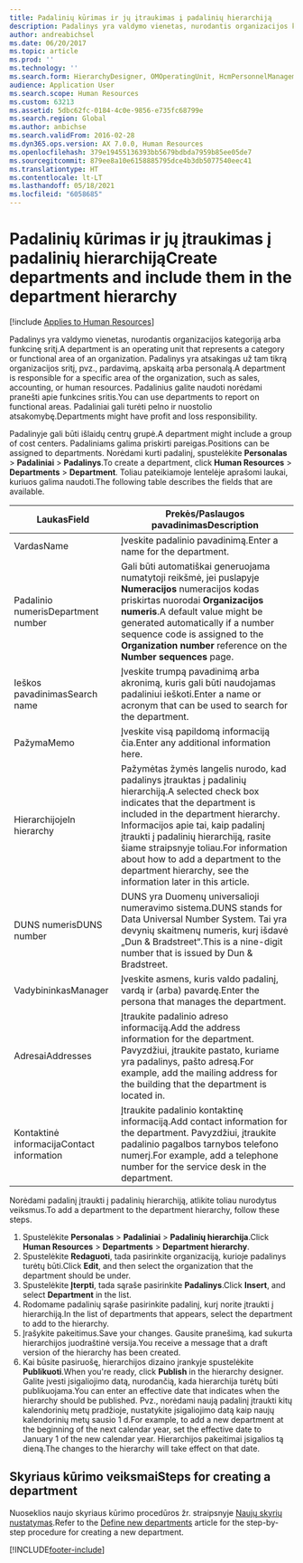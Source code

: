 ```yaml
---
title: Padalinių kūrimas ir jų įtraukimas į padalinių hierarchiją
description: Padalinys yra valdymo vienetas, nurodantis organizacijos kategoriją arba funkcinę sritį. Padalinys yra atsakingas už tam tikrą organizacijos sritį, pvz., pardavimą, apskaitą arba personalą. Padalinius galite naudoti norėdami pranešti apie funkcines sritis. Padaliniai gali turėti pelno ir nuostolio atsakomybę.
author: andreabichsel
ms.date: 06/20/2017
ms.topic: article
ms.prod: ''
ms.technology: ''
ms.search.form: HierarchyDesigner, OMOperatingUnit, HcmPersonnelManagementWorkspace
audience: Application User
ms.search.scope: Human Resources
ms.custom: 63213
ms.assetid: 5dbc62fc-0184-4c0e-9856-e735fc68799e
ms.search.region: Global
ms.author: anbichse
ms.search.validFrom: 2016-02-28
ms.dyn365.ops.version: AX 7.0.0, Human Resources
ms.openlocfilehash: 379e19455136393bb5679bdbda7959b85ee05de7
ms.sourcegitcommit: 879ee8a10e6158885795dce4b3db5077540eec41
ms.translationtype: HT
ms.contentlocale: lt-LT
ms.lasthandoff: 05/18/2021
ms.locfileid: "6058685"
---
```

# <a name="create-departments-and-include-them-in-the-department-hierarchy"></a><span data-ttu-id="fc4eb-106">Padalinių kūrimas ir jų įtraukimas į padalinių hierarchiją</span><span class="sxs-lookup"><span data-stu-id="fc4eb-106">Create departments and include them in the department hierarchy</span></span>

[!include [Applies to Human Resources](../includes/applies-to-hr.md)]

<span data-ttu-id="fc4eb-107">Padalinys yra valdymo vienetas, nurodantis organizacijos kategoriją arba funkcinę sritį.</span><span class="sxs-lookup"><span data-stu-id="fc4eb-107">A department is an operating unit that represents a category or functional area of an organization.</span></span> <span data-ttu-id="fc4eb-108">Padalinys yra atsakingas už tam tikrą organizacijos sritį, pvz., pardavimą, apskaitą arba personalą.</span><span class="sxs-lookup"><span data-stu-id="fc4eb-108">A department is responsible for a specific area of the organization, such as sales, accounting, or human resources.</span></span> <span data-ttu-id="fc4eb-109">Padalinius galite naudoti norėdami pranešti apie funkcines sritis.</span><span class="sxs-lookup"><span data-stu-id="fc4eb-109">You can use departments to report on functional areas.</span></span> <span data-ttu-id="fc4eb-110">Padaliniai gali turėti pelno ir nuostolio atsakomybę.</span><span class="sxs-lookup"><span data-stu-id="fc4eb-110">Departments might have profit and loss responsibility.</span></span>

<span data-ttu-id="fc4eb-111">Padalinyje gali būti išlaidų centrų grupė.</span><span class="sxs-lookup"><span data-stu-id="fc4eb-111">A department might include a group of cost centers.</span></span> <span data-ttu-id="fc4eb-112">Padaliniams galima priskirti pareigas.</span><span class="sxs-lookup"><span data-stu-id="fc4eb-112">Positions can be assigned to departments.</span></span> <span data-ttu-id="fc4eb-113">Norėdami kurti padalinį, spustelėkite **Personalas** &gt; **Padaliniai** &gt; **Padalinys**.</span><span class="sxs-lookup"><span data-stu-id="fc4eb-113">To create a department, click **Human Resources** &gt; **Departments** &gt; **Department**.</span></span> <span data-ttu-id="fc4eb-114">Toliau pateikiamoje lentelėje aprašomi laukai, kuriuos galima naudoti.</span><span class="sxs-lookup"><span data-stu-id="fc4eb-114">The following table describes the fields that are available.</span></span>

| <span data-ttu-id="fc4eb-115">Laukas</span><span class="sxs-lookup"><span data-stu-id="fc4eb-115">Field</span></span>               | <span data-ttu-id="fc4eb-116">Prekės/Paslaugos pavadinimas</span><span class="sxs-lookup"><span data-stu-id="fc4eb-116">Description</span></span>                                                                                                                                                                                                       |
|---------------------|-------------------------------------------------------------------------------------------------------------------------------------------------------------------------------------------------------------------|
| <span data-ttu-id="fc4eb-117">Vardas</span><span class="sxs-lookup"><span data-stu-id="fc4eb-117">Name</span></span>                | <span data-ttu-id="fc4eb-118">Įveskite padalinio pavadinimą.</span><span class="sxs-lookup"><span data-stu-id="fc4eb-118">Enter a name for the department.</span></span>                                                                                                                                                                                  |
| <span data-ttu-id="fc4eb-119">Padalinio numeris</span><span class="sxs-lookup"><span data-stu-id="fc4eb-119">Department number</span></span>   | <span data-ttu-id="fc4eb-120">Gali būti automatiškai generuojama numatytoji reikšmė, jei puslapyje **Numeracijos** numeracijos kodas priskirtas nuorodai **Organizacijos numeris**.</span><span class="sxs-lookup"><span data-stu-id="fc4eb-120">A default value might be generated automatically if a number sequence code is assigned to the **Organization number** reference on the **Number sequences** page.</span></span>                                                 |
| <span data-ttu-id="fc4eb-121">Ieškos pavadinimas</span><span class="sxs-lookup"><span data-stu-id="fc4eb-121">Search name</span></span>         | <span data-ttu-id="fc4eb-122">Įveskite trumpą pavadinimą arba akronimą, kuris gali būti naudojamas padaliniui ieškoti.</span><span class="sxs-lookup"><span data-stu-id="fc4eb-122">Enter a name or acronym that can be used to search for the department.</span></span>                                                                                                                                            |
| <span data-ttu-id="fc4eb-123">Pažyma</span><span class="sxs-lookup"><span data-stu-id="fc4eb-123">Memo</span></span>                | <span data-ttu-id="fc4eb-124">Įveskite visą papildomą informaciją čia.</span><span class="sxs-lookup"><span data-stu-id="fc4eb-124">Enter any additional information here.</span></span>                                                                                                                                                                            |
| <span data-ttu-id="fc4eb-125">Hierarchijoje</span><span class="sxs-lookup"><span data-stu-id="fc4eb-125">In hierarchy</span></span>        | <span data-ttu-id="fc4eb-126">Pažymėtas žymės langelis nurodo, kad padalinys įtrauktas į padalinių hierarchiją.</span><span class="sxs-lookup"><span data-stu-id="fc4eb-126">A selected check box indicates that the department is included in the department hierarchy.</span></span> <span data-ttu-id="fc4eb-127">Informacijos apie tai, kaip padalinį įtraukti į padalinių hierarchiją, rasite šiame straipsnyje toliau.</span><span class="sxs-lookup"><span data-stu-id="fc4eb-127">For information about how to add a department to the department hierarchy, see the information later in this article.</span></span> |
| <span data-ttu-id="fc4eb-128">DUNS numeris</span><span class="sxs-lookup"><span data-stu-id="fc4eb-128">DUNS number</span></span>         | <span data-ttu-id="fc4eb-129">DUNS yra Duomenų universalioji numeravimo sistema.</span><span class="sxs-lookup"><span data-stu-id="fc4eb-129">DUNS stands for Data Universal Number System.</span></span> <span data-ttu-id="fc4eb-130">Tai yra devynių skaitmenų numeris, kurį išdavė „Dun & Bradstreet“.</span><span class="sxs-lookup"><span data-stu-id="fc4eb-130">This is a nine-digit number that is issued by Dun & Bradstreet.</span></span>                                                                                                     |
| <span data-ttu-id="fc4eb-131">Vadybininkas</span><span class="sxs-lookup"><span data-stu-id="fc4eb-131">Manager</span></span>             | <span data-ttu-id="fc4eb-132">Įveskite asmens, kuris valdo padalinį, vardą ir (arba) pavardę.</span><span class="sxs-lookup"><span data-stu-id="fc4eb-132">Enter the persona that manages the department.</span></span>                                                                                                                                                                    |
| <span data-ttu-id="fc4eb-133">Adresai</span><span class="sxs-lookup"><span data-stu-id="fc4eb-133">Addresses</span></span>           | <span data-ttu-id="fc4eb-134">Įtraukite padalinio adreso informaciją.</span><span class="sxs-lookup"><span data-stu-id="fc4eb-134">Add the address information for the department.</span></span> <span data-ttu-id="fc4eb-135">Pavyzdžiui, įtraukite pastato, kuriame yra padalinys, pašto adresą.</span><span class="sxs-lookup"><span data-stu-id="fc4eb-135">For example, add the mailing address for the building that the department is located in.</span></span>                                                                          |
| <span data-ttu-id="fc4eb-136">Kontaktinė informacija</span><span class="sxs-lookup"><span data-stu-id="fc4eb-136">Contact information</span></span> | <span data-ttu-id="fc4eb-137">Įtraukite padalinio kontaktinę informaciją.</span><span class="sxs-lookup"><span data-stu-id="fc4eb-137">Add contact information for the department.</span></span> <span data-ttu-id="fc4eb-138">Pavyzdžiui, įtraukite padalinio pagalbos tarnybos telefono numerį.</span><span class="sxs-lookup"><span data-stu-id="fc4eb-138">For example, add a telephone number for the service desk in the department.</span></span>                                                                                           |

<span data-ttu-id="fc4eb-139">Norėdami padalinį įtraukti į padalinių hierarchiją, atlikite toliau nurodytus veiksmus.</span><span class="sxs-lookup"><span data-stu-id="fc4eb-139">To add a department to the department hierarchy, follow these steps.</span></span>

1.  <span data-ttu-id="fc4eb-140">Spustelėkite **Personalas** &gt; **Padaliniai** &gt; **Padalinių hierarchija**.</span><span class="sxs-lookup"><span data-stu-id="fc4eb-140">Click **Human Resources** &gt; **Departments** &gt; **Department hierarchy**.</span></span>
2.  <span data-ttu-id="fc4eb-141">Spustelėkite **Redaguoti**, tada pasirinkite organizaciją, kurioje padalinys turėtų būti.</span><span class="sxs-lookup"><span data-stu-id="fc4eb-141">Click **Edit**, and then select the organization that the department should be under.</span></span>
3.  <span data-ttu-id="fc4eb-142">Spustelėkite **Įterpti**, tada sąraše pasirinkite **Padalinys**.</span><span class="sxs-lookup"><span data-stu-id="fc4eb-142">Click **Insert**, and select **Department** in the list.</span></span>
4.  <span data-ttu-id="fc4eb-143">Rodomame padalinių sąraše pasirinkite padalinį, kurį norite įtraukti į hierarchiją.</span><span class="sxs-lookup"><span data-stu-id="fc4eb-143">In the list of departments that appears, select the department to add to the hierarchy.</span></span>
5.  <span data-ttu-id="fc4eb-144">Įrašykite pakeitimus.</span><span class="sxs-lookup"><span data-stu-id="fc4eb-144">Save your changes.</span></span> <span data-ttu-id="fc4eb-145">Gausite pranešimą, kad sukurta hierarchijos juodraštinė versija.</span><span class="sxs-lookup"><span data-stu-id="fc4eb-145">You receive a message that a draft version of the hierarchy has been created.</span></span>
6.  <span data-ttu-id="fc4eb-146">Kai būsite pasiruošę, hierarchijos dizaino įrankyje spustelėkite **Publikuoti**.</span><span class="sxs-lookup"><span data-stu-id="fc4eb-146">When you're ready, click **Publish** in the hierarchy designer.</span></span> <span data-ttu-id="fc4eb-147">Galite įvesti įsigaliojimo datą, nurodančią, kada hierarchija turėtų būti publikuojama.</span><span class="sxs-lookup"><span data-stu-id="fc4eb-147">You can enter an effective date that indicates when the hierarchy should be published.</span></span> <span data-ttu-id="fc4eb-148">Pvz., norėdami naują padalinį įtraukti kitų kalendorinių metų pradžioje, nustatykite įsigaliojimo datą kaip naujų kalendorinių metų sausio 1 d.</span><span class="sxs-lookup"><span data-stu-id="fc4eb-148">For example, to add a new department at the beginning of the next calendar year, set the effective date to January 1 of the new calendar year.</span></span> <span data-ttu-id="fc4eb-149">Hierarchijos pakeitimai įsigalios tą dieną.</span><span class="sxs-lookup"><span data-stu-id="fc4eb-149">The changes to the hierarchy will take effect on that date.</span></span>

## <a name="steps-for-creating-a-department"></a><span data-ttu-id="fc4eb-150">Skyriaus kūrimo veiksmai</span><span class="sxs-lookup"><span data-stu-id="fc4eb-150">Steps for creating a department</span></span>
<span data-ttu-id="fc4eb-151">Nuoseklios naujo skyriaus kūrimo procedūros žr. straipsnyje [Naujų skyrių nustatymas](./hr-personnel-define-departments.md).</span><span class="sxs-lookup"><span data-stu-id="fc4eb-151">Refer to the [Define new departments](./hr-personnel-define-departments.md) article for the step-by-step procedure for creating a new department.</span></span> 


[!INCLUDE[footer-include](../includes/footer-banner.md)]
